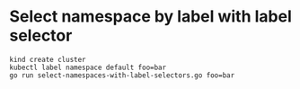 # Select namespace by label with label selector

```
kind create cluster
kubectl label namespace default foo=bar
go run select-namespaces-with-label-selectors.go foo=bar
```
